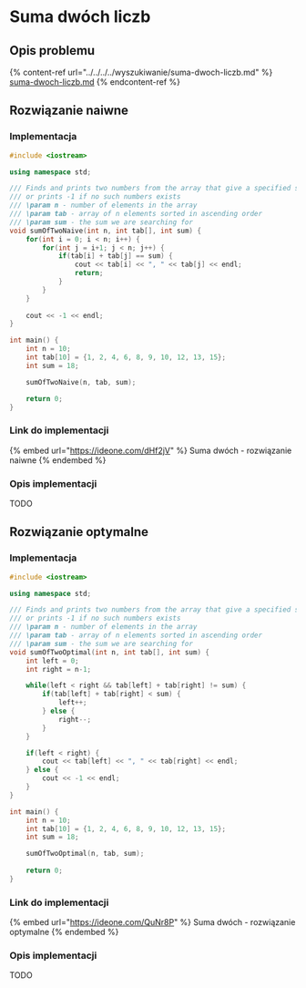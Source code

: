# Suma dwóch liczb

## Opis problemu

{% content-ref url="../../../../wyszukiwanie/suma-dwoch-liczb.md" %}
[suma-dwoch-liczb.md](../../../../wyszukiwanie/suma-dwoch-liczb.md)
{% endcontent-ref %}

## Rozwiązanie naiwne

### Implementacja

```cpp
#include <iostream>

using namespace std;

/// Finds and prints two numbers from the array that give a specified sum
/// or prints -1 if no such numbers exists
/// \param n - number of elements in the array
/// \param tab - array of n elements sorted in ascending order
/// \param sum - the sum we are searching for
void sumOfTwoNaive(int n, int tab[], int sum) {
    for(int i = 0; i < n; i++) {
        for(int j = i+1; j < n; j++) {
            if(tab[i] + tab[j] == sum) {
                cout << tab[i] << ", " << tab[j] << endl;
                return;
            }
        }
    }
    
    cout << -1 << endl;
}

int main() {
    int n = 10;
    int tab[10] = {1, 2, 4, 6, 8, 9, 10, 12, 13, 15};
    int sum = 18;

    sumOfTwoNaive(n, tab, sum);

    return 0;
}
```

### Link do implementacji

{% embed url="https://ideone.com/dHf2jV" %}
Suma dwóch - rozwiązanie naiwne
{% endembed %}

### Opis implementacji

TODO

## Rozwiązanie optymalne

### Implementacja

```cpp
#include <iostream>

using namespace std;

/// Finds and prints two numbers from the array that give a specified sum
/// or prints -1 if no such numbers exists
/// \param n - number of elements in the array
/// \param tab - array of n elements sorted in ascending order
/// \param sum - the sum we are searching for
void sumOfTwoOptimal(int n, int tab[], int sum) {
    int left = 0;
    int right = n-1;

    while(left < right && tab[left] + tab[right] != sum) {
        if(tab[left] + tab[right] < sum) {
            left++;
        } else {
            right--;
        }
    }

    if(left < right) {
        cout << tab[left] << ", " << tab[right] << endl;
    } else {
        cout << -1 << endl;
    }
}

int main() {
    int n = 10;
    int tab[10] = {1, 2, 4, 6, 8, 9, 10, 12, 13, 15};
    int sum = 18;

    sumOfTwoOptimal(n, tab, sum);
    
    return 0;
}
```

### Link do implementacji

{% embed url="https://ideone.com/QuNr8P" %}
Suma dwóch - rozwiązanie optymalne
{% endembed %}

### Opis implementacji

TODO
